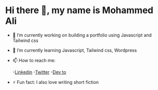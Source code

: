 # Hi there 👋, my name is Mohammed Ali



- 🔭 I’m currently working on building a portfolio using Javascript and Tailwind css
- 🌱 I’m currently learning Javascript, Tailwind css, Wordpress

- 📫 How to reach me: 
  
  -[Linkedin](https://www.linkedin.com/in/mohammed-elmi-393250203/)
  -[Twitter](https://twitter.com/ElmiMoahmmed)
  -[Dev to](https://dev.to/admiracod)
  
- ⚡ Fun fact: I also love writing short fiction





